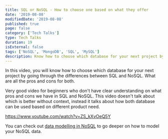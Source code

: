 ```yaml
---
title: SQL or NoSQL - How to choose one based on what they offer
date: '2019-08-08'
modifiedDate: '2019-08-08'
published: true
page: false
category: ['Tech Talks']
type: Tech Talks
duration: 19
isExternal: false
tags: ['NoSQL', 'MongoDB', 'SQL', 'MySQL']
description: Know how to choose which database for your next project by going through the differences between SQL and NoSQL. What are all the pros and cons for both.
---
```


In this video, you will know how to choose which database for your next project by going through the differences between SQL and NoSQL. What are all the pros and cons for both.

Very good video for beginners who don't have clear understanding on what pros and cons we have in SQL and NoSQL. This video doesn't talk about which is better without context, instead it talks about how both database can be used based on different product need.

https://www.youtube.com/watch?v=ZS_kXvOeQ5Y

You can check out [data modelling in NoSQL](/tech-talks/modelling-data-for-nosql-databases) to go deeper on how to model your NoSQL data.
